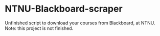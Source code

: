 # NTNU-Blackboard-scraper
Unfinished script to download your courses from Blackboard, at NTNU. Note: this project is not finished.
